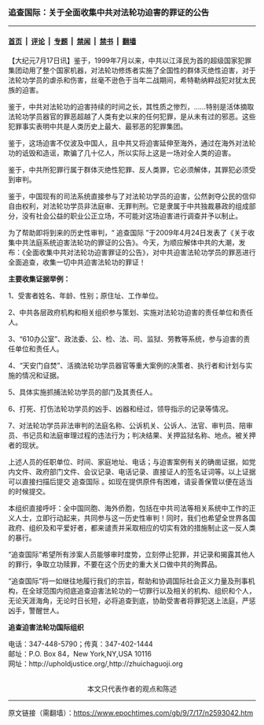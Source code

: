 ### 追查国际：关于全面收集中共对法轮功迫害的罪证的公告

---

#### [首页](../../../..?n2593042) &nbsp;|&nbsp; [评论](../../../../../epoch-comment?n2593042) &nbsp;|&nbsp; [专题](../../../../../epoch-special?n2593042) &nbsp;|&nbsp; [禁闻](../../../../../epoch-news?n2593042) &nbsp;|&nbsp; [禁书](../../../../../books?n2593042) &nbsp;|&nbsp; [翻墙](https://github.com/gfw-breaker/nogfw/blob/master/README.md?n2593042)


<div class="post_content" id="artbody" itemprop="articleBody">
 <!-- article content begin -->
 <p>
  【大纪元7月17日讯】鉴于，1999年7月以来，中共以江泽民为首的超级国家犯罪集团动用了整个国家机器，对法轮功修炼者实施了全国性的群体灭绝性迫害，对于法轮功学员的虐杀和伤害，丝毫不逊色于当年二战期间，希特勒纳粹战犯对犹太民族的迫害。
 </p>
 <p>
  鉴于，中共对法轮功的迫害持续的时间之长，其性质之惨烈，……特别是活体摘取法轮功学员器官的罪恶超越了人类有史以来的任何犯罪，是从未有过的邪恶。这些犯罪事实表明中共是人类历史上最大、最邪恶的犯罪集团。
 </p>
 <p>
  鉴于，这场迫害不仅波及中国人，且中共又将迫害延伸至海外，通过在海外对法轮功的诋毁和造谣，欺骗了几十亿人，所以实际上这是一场对全人类的迫害。
 </p>
 <p>
  鉴于，中共所犯罪行属于群体灭绝性犯罪、反人类罪，它必须解体，其罪犯必须受到审判。
 </p>
 <p>
  鉴于，中国现有的司法系统直接参与了对法轮功学员的迫害，公然剥夺公民的信仰自由权利，对法轮功学员非法庭审、无罪判刑。它是隶属于中共独裁暴政的组成部分，没有社会公益的职业公正立场，不可能对这场迫害进行调查并予以制止。
 </p>
 <p>
  为了帮助即将到来的历史性审判，“
  <ok href="https://www.epochtimes.com/gb/tag/%E8%BF%BD%E6%9F%A5%E5%9B%BD%E9%99%85.html">
   追查国际
  </ok>
  ”于2009年4月24日发表了《关于收集中共法庭系统迫害法轮功的罪证的公告》。今天，为顺应解体中共的大潮，发布：《全面收集中共对法轮功迫害罪证的公告》，对中共迫害法轮功学员的罪恶进行全面追查，收集一切中共迫害法轮功的罪证！
 </p>
 <p>
  <b>
   主要收集证据举例：
  </b>
 </p>
 <p>
  1、受害者姓名、年龄、性别；原住址、工作单位。
 </p>
 <p>
  2、中共各层政府机构和相关组织参与策划、实施对法轮功迫害的责任单位和责任人。
 </p>
 <p>
  3、“610办公室”、政法委、公、检、法、司、监狱、劳教等系统，参与迫害的责任单位和责任人。
 </p>
 <p>
  4、“天安门自焚”、活摘法轮功学员器官等重大案例的决策者、执行者和计划与实施的情况和证据。
 </p>
 <p>
  5、具体实施抓捕法轮功学员的部门及其责任人。
 </p>
 <p>
  6、打死、打伤法轮功学员的凶手、凶器和经过，领导指示的记录等情况。
 </p>
 <p>
  7、对法轮功学员非法审判的法庭名称、公诉机关、公诉人、法官、审判员、陪审员、书记员和法庭审理过程的违法行为；判决结果、关押监狱名称、地点。被关押者的现状。
 </p>
 <p>
  上述人员的任职单位、时间、家庭地址、电话；与迫害案例有关的确凿证据，如党内文件、政府部门文件、会议记录、电话记录、直接证人的签名证词等。以上证据可以直接扫描后提交
  <ok href="https://www.epochtimes.com/gb/tag/%E8%BF%BD%E6%9F%A5%E5%9B%BD%E9%99%85.html">
   追查国际
  </ok>
  。如现在提供原件有困难，请妥善保管以便在适当的时候提交。
 </p>
 <p>
  本组织直接呼吁：全中国同胞、海外侨胞，包括在中共司法等相关系统中工作的正义人士，立即行动起来，共同参与这一历史性审判！同时，我们也希望全世界各国政府、组织及和平爱好者，都来谴责并采取相应的切实有效的措施制止这一反人类的暴行。
 </p>
 <p>
  “追查国际”希望所有涉案人员能够审时度势，立刻停止犯罪，并记录和揭露其他人的罪行，争取立功赎罪，不要在这个历史的重大关口做中共的殉葬品。
 </p>
 <p>
  “追查国际”将一如继往地履行我们的宗旨，帮助和协调国际社会正义力量及刑事机构，在全球范围内彻底追查迫害法轮功的一切罪行以及相关的机构、组织和个人，无论天涯海角，无论时日长短，必将追查到底，协助受害者将罪犯送上法庭，严惩凶手，警醒世人。
 </p>
 <p>
  <b>
   追查迫害法轮功国际组织
  </b>
 </p>
 <p>
  电话：347-448-5790；传真：347-402-1444
  <br/>
  邮址：P.O. Box 84，New York,NY,USA 10116
  <br/>
  网址：http://upholdjustice.org/,http://zhuichaguoji.org
  <br/>
  <font color="#ffffff">
   (http://www.dajiyuan.com)
  </font>
  <br/>
  <center>
   <font class="GY13">
    本文只代表作者的观点和陈述
   </font>
  </center>
 </p>
 <!-- article content end -->
 <div id="below_article_ad">
 </div>
</div>


---

原文链接（需翻墙）：https://www.epochtimes.com/gb/9/7/17/n2593042.htm